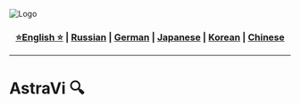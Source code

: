 ![Logo](https://github.com/Solrikk/AstraVi/blob/main/assets/OpenCV%20-%20result/bee.jpg)

<div align="center">
  <h3>
    <a href="https://github.com/Solrikk/AstraVi/blob/main/README.md">⭐English ⭐</a> |
    <a href="https://github.com/Solrikk/AstraVi/blob/main/README_RU.md">Russian</a> |
    <a href="https://github.com/Solrikk/AstraVi/blob/main/README_GE.md">German</a> |
    <a href="https://github.com/Solrikk/AstraVi/blob/main/README_JP.md">Japanese</a> |
    <a href="README_KR.md">Korean</a> |
    <a href="README_CN.md">Chinese</a>
  </h3>
</div>

-----------------

# AstraVi 🔍
